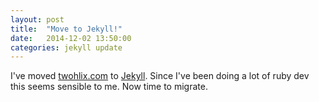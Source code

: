 ```yaml
---
layout: post
title:  "Move to Jekyll!"
date:   2014-12-02 13:50:00
categories: jekyll update
---
```

I've moved [twohlix.com][twohlix-com] to [Jekyll][jekyll]. Since I've been doing a lot of ruby dev this seems sensible to me. Now time to migrate.

[twohlix-com]: http://twohlix.com
[jekyll]:      http://jekyllrb.com
